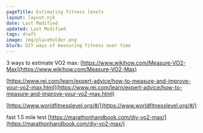 ```yaml
---
pageTitle: Estimating fitness levels 
layout: layout.njk
date: Last Modified 
updated: Last Modified 
tags: draft 
image: img/placeholder.png
blurb: DIY ways of measuring fitness over time 
---
```


3 ways to estimate VO2 max: [https://www.wikihow.com/Measure-VO2-Max](https://www.wikihow.com/Measure-VO2-Max)

[https://www.rei.com/learn/expert-advice/how-to-measure-and-improve-your-vo2-max.html](https://www.rei.com/learn/expert-advice/how-to-measure-and-improve-your-vo2-max.html)

[https://www.worldfitnesslevel.org/#/](https://www.worldfitnesslevel.org/#/)

fast 1.5 mile test [https://marathonhandbook.com/diy-vo2-max/](https://marathonhandbook.com/diy-vo2-max/)  
